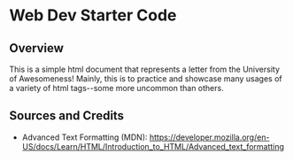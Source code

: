 # Web Dev Starter Code

## Overview

This is a simple html document that represents a letter from the University of Awesomeness! Mainly, this is to practice and showcase many usages of a variety of html tags--some more uncommon than others.

## Sources and Credits

- Advanced Text Formatting (MDN): <https://developer.mozilla.org/en-US/docs/Learn/HTML/Introduction_to_HTML/Advanced_text_formatting>
